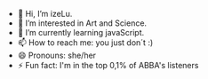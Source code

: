 - 👋 Hi, I’m izeLu.
- 👀 I’m interested in Art and Science.
- 🌱 I’m currently learning javaScript.
- 📫 How to reach me: you just don´t :)
- 😄 Pronouns: she/her
- ⚡ Fun fact: I'm in the top 0,1% of ABBA's listeners

<!---
Nivea-izeLu/Nivea-izeLu is a ✨ special ✨ repository because its `README.md` (this file) appears on your GitHub profile.
You can click the Preview link to take a look at your changes.
--->
